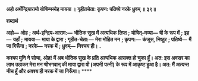 **अहो अर्थेन्द्रियारामो योषिन्मय्येह मायया ।** **गृहीतचेता: कृपण: पतिष्ये नरके ध्रुवम् ॥ ३९॥** 

**शब्दार्थ** 

**अहो—** **ओह** **; अर्थ-इन्द्रिय-आराम:—** **भौतिक सुख में अत्यधिक लिप्त** **; योषित्-मय्या—** **षी के रूप में** **; इह—** **यहाँ** **;** **मायया—** **माया के द्वारा** **; गृहीत-चेता:—** **मेरा मोहित मन** **; कृपण:—** **कंजूस, निष्ठुर** **; पतिष्ये—** **मैं जा गिरूँगा** **; नरके—** **नरक** **में** **; ध्रुवम्—** **निश्चय ही।** **.** 

**कश्यप मुनि ने सोचा, ओह! मैं अब भौतिक सुख के प्रति अत्यधिक आसक्त हो चुका** **हूँ। अत: इस अवसर का लाभ उठाकर मेरा मन श्रीभगवान् की माया द्वारा षी (अपनी** **पत्नी) के रूप में आकृष्ट हुआ है। अत: मैं अत्यन्त नीच हूँ और अवश्य ही नरक में जा** **गिरूँगा।** **** 